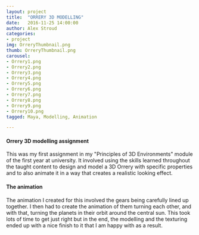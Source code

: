 ```yaml
---
layout: project
title:  "ORRERY 3D MODELLING"
date:   2016-11-25 14:00:00
author: Alex Stroud
categories:
- project
img: OrreryThumbnail.png
thumb: OrreryThumbnail.png
carousel:
- Orrery1.png
- Orrery2.png
- Orrery3.png
- Orrery4.png
- Orrery5.png
- Orrery6.png
- Orrery7.png
- Orrery8.png
- Orrery9.png
- Orrery10.png
tagged: Maya, Modelling, Animation

---
```


#### Orrery 3D modelling assignment
This was my first assignment in my "Principles of 3D Environments" module of the first year at university. It involved using the skills learned throughout the taught content to design and model a 3D Orrery with specific properties and to also animate it in a way that creates a realistic looking effect.



#### The animation

The animation I created for this involved the gears being carefully lined up together. I then had to create the animation of them turning each other, and with that, turning the planets in their orbit around the central sun. This took lots of time to get just right but in the end, the modelling and the texturing ended up with a nice finish to it that I am happy with as a result.
